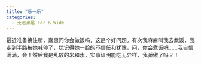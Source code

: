 ```yaml
---
title: "乐一乐"
categories:
  - 无远弗届 Far & Wide
---
```


最近准备换住所，嘉惠问你会做饭吗，这是个好问题。有次我麻麻叫我去煮饭，我走到半路被她喊停了，犹记得她一脸的不信任和犹豫，问，你会煮饭吧……我自信满满，会！然后我是乱放的米和水，实事证明能吃无异样，我骄傲了吗？！
